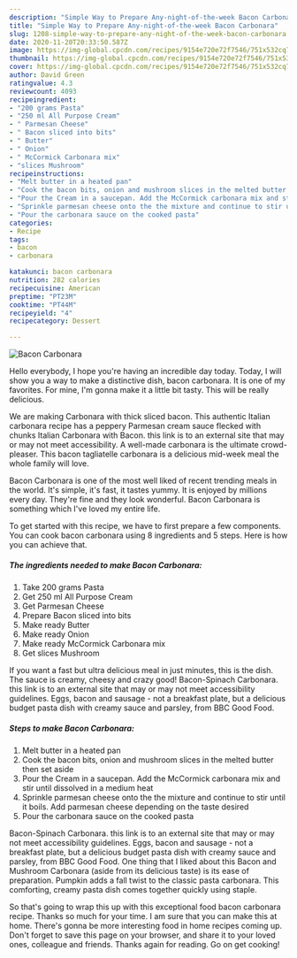 ```yaml
---
description: "Simple Way to Prepare Any-night-of-the-week Bacon Carbonara"
title: "Simple Way to Prepare Any-night-of-the-week Bacon Carbonara"
slug: 1208-simple-way-to-prepare-any-night-of-the-week-bacon-carbonara
date: 2020-11-20T20:33:50.587Z
image: https://img-global.cpcdn.com/recipes/9154e720e72f7546/751x532cq70/bacon-carbonara-recipe-main-photo.jpg
thumbnail: https://img-global.cpcdn.com/recipes/9154e720e72f7546/751x532cq70/bacon-carbonara-recipe-main-photo.jpg
cover: https://img-global.cpcdn.com/recipes/9154e720e72f7546/751x532cq70/bacon-carbonara-recipe-main-photo.jpg
author: David Green
ratingvalue: 4.3
reviewcount: 4093
recipeingredient:
- "200 grams Pasta"
- "250 ml All Purpose Cream"
- " Parmesan Cheese"
- " Bacon sliced into bits"
- " Butter"
- " Onion"
- " McCormick Carbonara mix"
- "slices Mushroom"
recipeinstructions:
- "Melt butter in a heated pan"
- "Cook the bacon bits, onion and mushroom slices in the melted butter then set aside"
- "Pour the Cream in a saucepan. Add the McCormick carbonara mix and stir until dissolved in a medium heat"
- "Sprinkle parmesan cheese onto the the mixture and continue to stir until it boils. Add parmesan cheese depending on the taste desired"
- "Pour the carbonara sauce on the cooked pasta"
categories:
- Recipe
tags:
- bacon
- carbonara

katakunci: bacon carbonara 
nutrition: 282 calories
recipecuisine: American
preptime: "PT23M"
cooktime: "PT44M"
recipeyield: "4"
recipecategory: Dessert

---
```



![Bacon Carbonara](https://img-global.cpcdn.com/recipes/9154e720e72f7546/751x532cq70/bacon-carbonara-recipe-main-photo.jpg)

Hello everybody, I hope you're having an incredible day today. Today, I will show you a way to make a distinctive dish, bacon carbonara. It is one of my favorites. For mine, I'm gonna make it a little bit tasty. This will be really delicious.

We are making Carbonara with thick sliced bacon. This authentic Italian carbonara recipe has a peppery Parmesan cream sauce flecked with chunks Italian Carbonara with Bacon. this link is to an external site that may or may not meet accessibility. A well-made carbonara is the ultimate crowd-pleaser. This bacon tagliatelle carbonara is a delicious mid-week meal the whole family will love.

Bacon Carbonara is one of the most well liked of recent trending meals in the world. It's simple, it's fast, it tastes yummy. It is enjoyed by millions every day. They're fine and they look wonderful. Bacon Carbonara is something which I've loved my entire life.


To get started with this recipe, we have to first prepare a few components. You can cook bacon carbonara using 8 ingredients and 5 steps. Here is how you can achieve that.

<!--inarticleads1-->

##### The ingredients needed to make Bacon Carbonara:

1. Take 200 grams Pasta
1. Get 250 ml All Purpose Cream
1. Get  Parmesan Cheese
1. Prepare  Bacon sliced into bits
1. Make ready  Butter
1. Make ready  Onion
1. Make ready  McCormick Carbonara mix
1. Get slices Mushroom


If you want a fast but ultra delicious meal in just minutes, this is the dish. The sauce is creamy, cheesy and crazy good! Bacon-Spinach Carbonara. this link is to an external site that may or may not meet accessibility guidelines. Eggs, bacon and sausage - not a breakfast plate, but a delicious budget pasta dish with creamy sauce and parsley, from BBC Good Food. 

<!--inarticleads2-->

##### Steps to make Bacon Carbonara:

1. Melt butter in a heated pan
1. Cook the bacon bits, onion and mushroom slices in the melted butter then set aside
1. Pour the Cream in a saucepan. Add the McCormick carbonara mix and stir until dissolved in a medium heat
1. Sprinkle parmesan cheese onto the the mixture and continue to stir until it boils. Add parmesan cheese depending on the taste desired
1. Pour the carbonara sauce on the cooked pasta


Bacon-Spinach Carbonara. this link is to an external site that may or may not meet accessibility guidelines. Eggs, bacon and sausage - not a breakfast plate, but a delicious budget pasta dish with creamy sauce and parsley, from BBC Good Food. One thing that I liked about this Bacon and Mushroom Carbonara (aside from its delicious taste) is its ease of preparation. Pumpkin adds a fall twist to the classic pasta carbonara. This comforting, creamy pasta dish comes together quickly using staple. 

So that's going to wrap this up with this exceptional food bacon carbonara recipe. Thanks so much for your time. I am sure that you can make this at home. There's gonna be more interesting food in home recipes coming up. Don't forget to save this page on your browser, and share it to your loved ones, colleague and friends. Thanks again for reading. Go on get cooking!
